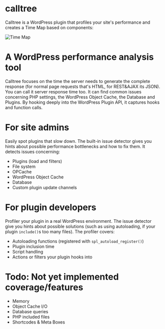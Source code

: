 # calltree
Calltree is a WordPress plugin that profiles your site's performance and creates a Time Map based on components:

![Time Map](https://calltr.ee/wp-content/uploads/2017/09/time-map-1.png?v=2)

# A WordPress performance analysis tool
Calltree focuses on the time the server needs to generate the complete response (for normal page requests that's HTML, for REST&AJAX its JSON). You can call it server response time too. It can find common issues concerning PHP settings, the WordPress Object Cache, the Database and Plugins. By hooking deeply into the WordPress Plugin API, it captures hooks and function calls.


# For site admins
Easily spot plugins that slow down. The built-in issue detector gives you hints about possible performance bottlenecks and how to fix them.
It detects issues concerning:
* Plugins (load and filters)
* File system
* OPCache
* WordPress Object Cache
* Database
* Custom plugin update channels


# For plugin developers
Profiler your plugin in a real WordPress environment. The issue detector give you hints about possible solutions (such as using autoloading, if your plugin `include()`s too many files).
The profiler covers:
* Autoloading functions (registered with `spl_autoload_register()`)
* Plugin inclusion time
* Script handling
* Actions or filters your plugin hooks into



# Todo: Not yet implemented coverage/features
* Memory
* Object Cache I/O
* Database queries
* PHP included files
* Shortcodes & Meta Boxes
